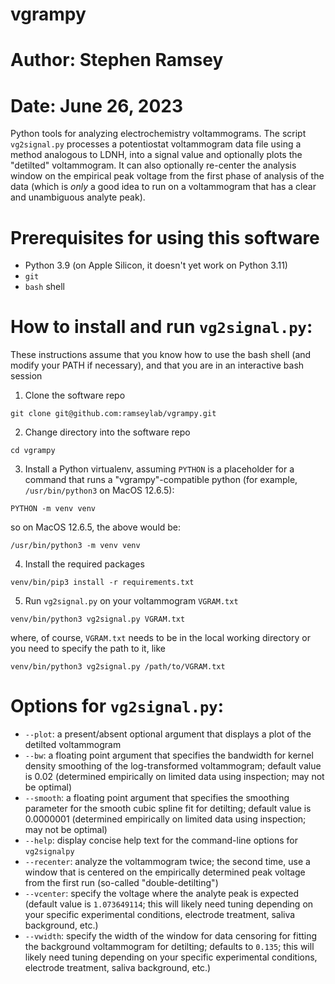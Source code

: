 # vgrampy

# Author: Stephen Ramsey
# Date: June 26, 2023

Python tools for analyzing electrochemistry voltammograms. The script
`vg2signal.py` processes a potentiostat voltammogram data file using a method
analogous to LDNH, into a signal value and optionally plots the "detilted"
voltammogram. It can also optionally re-center the analysis window on the
empirical peak voltage from the first phase of analysis of the data (which is
_only_ a good idea to run on a voltammogram that has a clear and unambiguous
analyte peak).

# Prerequisites for using this software

- Python 3.9 (on Apple Silicon, it doesn't yet work on Python 3.11)
- `git`
- `bash` shell

# How to install and run `vg2signal.py`:

These instructions assume that you know how to use the bash shell (and modify
your PATH if necessary), and that you are in an interactive bash session

1. Clone the software repo

```
git clone git@github.com:ramseylab/vgrampy.git
```

2. Change directory into the software repo

```
cd vgrampy
```

3. Install a Python virtualenv, assuming `PYTHON` is a placeholder for a command
that runs a "vgrampy"-compatible python (for example, `/usr/bin/python3` on MacOS
12.6.5):

```
PYTHON -m venv venv
```

so on MacOS 12.6.5, the above would be:

```
/usr/bin/python3 -m venv venv
```

4. Install the required packages

```
venv/bin/pip3 install -r requirements.txt
```

5. Run `vg2signal.py` on your voltammogram `VGRAM.txt`


```
venv/bin/python3 vg2signal.py VGRAM.txt
```

where, of course, `VGRAM.txt` needs to be in the local
working directory or you need to specify the path to it, like

```
venv/bin/python3 vg2signal.py /path/to/VGRAM.txt
```

# Options for `vg2signal.py`:

- `--plot`: a present/absent optional argument that displays a plot of the
  detilted voltammogram
- `--bw`: a floating point argument that specifies the bandwidth for kernel
  density smoothing of the log-transformed voltammogram; default value is 0.02
  (determined empirically on limited data using inspection; may not be optimal)
- `--smooth`: a floating point argument that specifies the smoothing parameter
for the smooth cubic spline fit for detilting; default value is 0.0000001
(determined empirically on limited data using inspection; may not be optimal)
- `--help`: display concise help text for the command-line options for `vg2signalpy`
- `--recenter`: analyze the voltammogram twice; the second time, use a window
that is centered on the empirically determined peak voltage from the first run
(so-called "double-detilting")
- `--vcenter`: specify the voltage where the analyte peak is expected (default
value is `1.073649114`; this will likely need tuning depending on your specific
experimental conditions, electrode treatment, saliva background, etc.)
- `--vwidth`: specify the width of the window for data censoring for fitting the
background voltammogram for detilting; defaults to `0.135`; this will likely
need tuning depending on your specific experimental conditions, electrode
treatment, saliva background, etc.)

